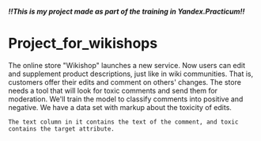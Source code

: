 ***!!This is my project made as part of the training in Yandex.Practicum!!***

# Project_for_wikishops

The online store "Wikishop" launches a new service. Now users can edit and supplement product descriptions, just like in wiki communities. That is, customers offer their edits and comment on others' changes. The store needs a tool that will look for toxic comments and send them for moderation.
We'll train the model to classify comments into positive and negative. We have a data set with markup about the toxicity of edits.


```
The text column in it contains the text of the comment, and toxic contains the target attribute.
```
